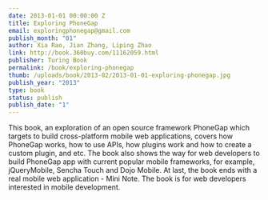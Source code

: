 ```yaml
--- 
date: 2013-01-01 00:00:00 Z
title: Exploring PhoneGap
email: exploringphonegap@gmail.com
publish_month: "01"
author: Xia Rao, Jian Zhang, Liping Zhao
link: http://book.360buy.com/11162059.html
publisher: Turing Book
permalink: /book/exploring-phonegap
thumb: /uploads/book/2013-02/2013-01-01-exploring-phonegap.jpg
publish_year: "2013"
type: book
status: publish
publish_date: "1"
---
```


This book, an exploration of an open source framework PhoneGap which targets to build cross-platform mobile web applications, covers how PhoneGap works, how to use APIs, how plugins work and how to create a custom plugin, and etc. The book also shows the way for web developers to build PhoneGap app with current popular mobile frameworks, for example, jQueryMobile, Sencha Touch and Dojo Mobile. At last, the book ends with a real mobile web application - Mini Note.
The book is for web developers interested in mobile development.
